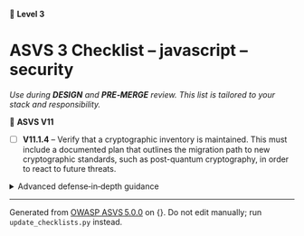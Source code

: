 🔴 **Level 3**

# ASVS 3 Checklist – javascript – security

*Use during **DESIGN** and **PRE‑MERGE** review. This list is tailored to your stack and responsibility.*



🎯 **ASVS V11**

- [ ] **V11.1.4** – Verify that a cryptographic inventory is maintained. This must include a documented plan that outlines the migration path to new cryptographic standards, such as post-quantum cryptography, in order to react to future threats.

<details><summary>Advanced defense‑in‑depth guidance</summary>


_Add organisation‑specific recommendations, links to tooling, threat models, etc._

</details>


---

Generated from [OWASP ASVS 5.0.0](https://owasp.org/www-project-application-security-verification-standard/) on {}. Do not edit manually; run `update_checklists.py` instead.
